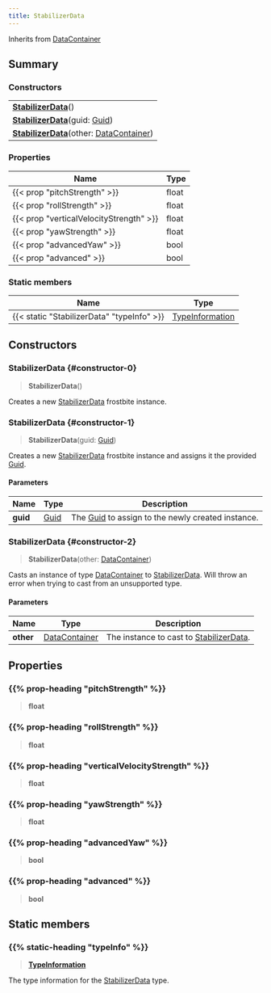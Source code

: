 ```yaml
---
title: StabilizerData
---
```


Inherits from [DataContainer](/vext/ref/shared/type/datacontainer)

## Summary

### Constructors

|  |
| --- |
| **[StabilizerData](#constructor-0)**() |
| **[StabilizerData](#constructor-1)**(guid: [Guid](/vext/ref/shared/type/guid)) |
| **[StabilizerData](#constructor-2)**(other: [DataContainer](/vext/ref/shared/type/datacontainer)) |

### Properties

| Name | Type |
| ---- | ---- |
| {{< prop "pitchStrength" >}} | float |
| {{< prop "rollStrength" >}} | float |
| {{< prop "verticalVelocityStrength" >}} | float |
| {{< prop "yawStrength" >}} | float |
| {{< prop "advancedYaw" >}} | bool |
| {{< prop "advanced" >}} | bool |

### Static members

| Name | Type |
| ---- | ---- |
| {{< static "StabilizerData" "typeInfo" >}} | [TypeInformation](/vext/ref/shared/type/typeinformation) |

## Constructors

### StabilizerData {#constructor-0}

> **StabilizerData**()

Creates a new [StabilizerData](/vext/ref/fb/stabilizerdata) frostbite instance.

### StabilizerData {#constructor-1}

> **StabilizerData**(guid: [Guid](/vext/ref/shared/type/guid))

Creates a new [StabilizerData](/vext/ref/fb/stabilizerdata) frostbite instance and assigns it the provided [Guid](/vext/ref/shared/type/guid).

#### Parameters

| Name | Type | Description |
| ---- | ---- | ----------- |
| **guid** | [Guid](/vext/ref/shared/type/guid) | The [Guid](/vext/ref/shared/type/guid) to assign to the newly created instance. |

### StabilizerData {#constructor-2}

> **StabilizerData**(other: [DataContainer](/vext/ref/shared/type/datacontainer))

Casts an instance of type [DataContainer](/vext/ref/shared/type/datacontainer) to [StabilizerData](/vext/ref/fb/stabilizerdata). Will throw an error when trying to cast from an unsupported type.

#### Parameters

| Name | Type | Description |
| ---- | ---- | ----------- |
| **other** | [DataContainer](/vext/ref/shared/type/datacontainer) | The instance to cast to [StabilizerData](/vext/ref/fb/stabilizerdata). |

## Properties

### {{% prop-heading "pitchStrength" %}}

> **float**

### {{% prop-heading "rollStrength" %}}

> **float**

### {{% prop-heading "verticalVelocityStrength" %}}

> **float**

### {{% prop-heading "yawStrength" %}}

> **float**

### {{% prop-heading "advancedYaw" %}}

> **bool**

### {{% prop-heading "advanced" %}}

> **bool**

## Static members

### {{% static-heading "typeInfo" %}}

> **[TypeInformation](/vext/ref/shared/type/typeinformation)**

The type information for the [StabilizerData](/vext/ref/fb/stabilizerdata) type.

